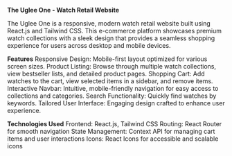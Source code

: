**The Uglee One - Watch Retail Website**

The Uglee One is a responsive, modern watch retail website built using React.js and Tailwind CSS. This e-commerce platform showcases premium watch collections with a sleek design that provides a seamless shopping experience for users across desktop and mobile devices.

**Features**
Responsive Design: Mobile-first layout optimized for various screen sizes.
Product Listing: Browse through multiple watch collections, view bestseller lists, and detailed product pages.
Shopping Cart: Add watches to the cart, view selected items in a sidebar, and remove items.
Interactive Navbar: Intuitive, mobile-friendly navigation for easy access to collections and categories.
Search Functionality: Quickly find watches by keywords.
Tailored User Interface: Engaging design crafted to enhance user experience.

**Technologies Used**
Frontend: React.js, Tailwind CSS
Routing: React Router for smooth navigation
State Management: Context API for managing cart items and user interactions
Icons: React Icons for accessible and scalable icons
